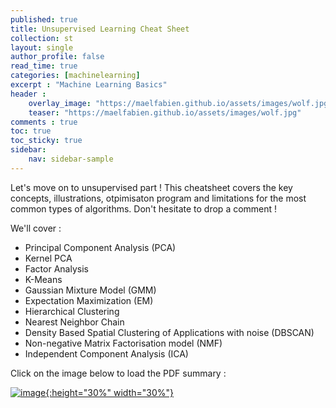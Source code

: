 ```yaml
---
published: true
title: Unsupervised Learning Cheat Sheet
collection: st
layout: single
author_profile: false
read_time: true
categories: [machinelearning]
excerpt : "Machine Learning Basics"
header :
    overlay_image: "https://maelfabien.github.io/assets/images/wolf.jpg"
    teaser: "https://maelfabien.github.io/assets/images/wolf.jpg"
comments : true
toc: true
toc_sticky: true
sidebar:
    nav: sidebar-sample
---
```


Let's move on to unsupervised part ! This cheatsheet covers the key concepts, illustrations, otpimisaton program and limitations for the most common types of algorithms. Don't hesitate to drop a comment !

We'll cover :
- Principal Component Analysis (PCA)
- Kernel PCA
- Factor Analysis
- K-Means
- Gaussian Mixture Model (GMM)
- Expectation Maximization (EM)
- Hierarchical Clustering
- Nearest Neighbor Chain
- Density Based Spatial Clustering of Applications with noise (DBSCAN)
- Non-negative Matrix Factorisation model (NMF)
- Independent Component Analysis (ICA)

Click on the image below to load the PDF summary : 

<a href="https://github.com/maelfabien/Machine_Learning_Tutorials/blob/master/Images/unsupervised.pdf">![image](https://maelfabien.github.io/assets/images/unsup.png){:height="30%" width="30%"}</a>
